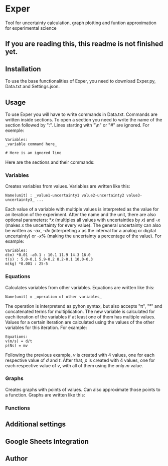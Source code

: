 # Exper
Tool for uncertainty calculation, graph plotting and funtion approximation for experimental science

## If you are reading this, this readme is not finished yet.

## Installation
To use the base functionalities of Exper, you need to download Exper.py, Data.txt and Settings.json.

## Usage
To use Exper you will have to write commands in Data.txt. Commands are written inside sections. To open a section you need to write the name of the section followed by ":". Lines starting with "\n" or "#" are ignored. For exemple:
```
Variables:
_variable command here_

# Here is an ignored line
```
Here are the sections and their commands:

### Variables
Creates variables from values. Variables are written like this:
```
Name(unit) : _value1-uncertainty1 value2-uncertainty2 value3-uncertainty3_ ...
```
Each value of a variable with multiple values is interpreted as the value for an iteration of the experiment.
After the name and the unit, there are also optional parameters: *_x_ (multipies all values with uncertainties by _x_) and -_x_ (makes _x_ the uncertainty for every value). The general uncertainty can also be written as -_ax_, -_dx_ (interpreting _x_ as the interval for a analog or digital uncertainty) or -_x_% (making the uncertainty a percentage of the value). For example:
```
Variables:
d(m) *0.01 -a0.1 : 10.1 11.9 14.3 16.0
t(s) : 5.0-0.1 5.9-0.2 8.2-0.1 10.0-0.3
m(kg) *0.001 : 25-5
```
### Equations
Calculates variables from other variables. Equations are written like this:
```
Name(unit) = _operation of other variables_
```
The operation is interpretend as pyhon syntax, but also accepts "π", "²" and concatenated terms for multiplication.
The new variable is calculated for each iteration of the variables if at least one of them has multiple values. Values for a certain iteration are calculated using the values of the other variables for this iteration. For example:
```
Equations:
v(m/s) = d/t
p(Ns) = mv
```
Following the previous example, _v_ is created with 4 values, one for each respective value of _d_ and _t_. After that, _p_ is created with 4 values, one for each respective value of _v_, with all of them using the only _m_ value.

### Graphs
Creates graphs with points of values. Can also approximate those points to a function. Graphs are written like this:



### Functions

## Additional settings

## Google Sheets Integration

## Author